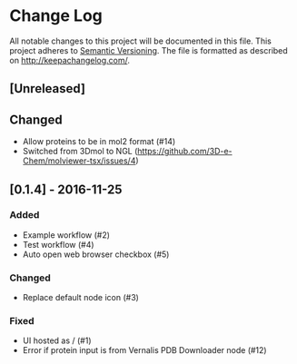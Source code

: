 # Change Log
All notable changes to this project will be documented in this file.
This project adheres to [Semantic Versioning](http://semver.org/).
The file is formatted as described on http://keepachangelog.com/.

## [Unreleased]

## Changed

* Allow proteins to be in mol2 format (#14)
* Switched from 3Dmol to NGL (https://github.com/3D-e-Chem/molviewer-tsx/issues/4)

## [0.1.4] - 2016-11-25

### Added

* Example workflow (#2)
* Test workflow (#4)
* Auto open web browser checkbox (#5)

### Changed

* Replace default node icon (#3)

### Fixed

* UI hosted as / (#1)
* Error if protein input is from Vernalis PDB Downloader node (#12) 
